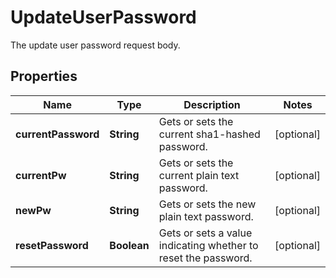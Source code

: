

# UpdateUserPassword

The update user password request body.

## Properties

| Name | Type | Description | Notes |
|------------ | ------------- | ------------- | -------------|
|**currentPassword** | **String** | Gets or sets the current sha1-hashed password. |  [optional] |
|**currentPw** | **String** | Gets or sets the current plain text password. |  [optional] |
|**newPw** | **String** | Gets or sets the new plain text password. |  [optional] |
|**resetPassword** | **Boolean** | Gets or sets a value indicating whether to reset the password. |  [optional] |




